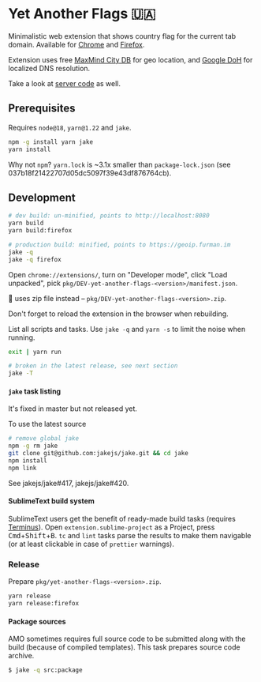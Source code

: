 # Yet Another Flags 🇺🇦

Minimalistic web extension that shows country flag for the current tab domain. Available for [Chrome] and [Firefox].

Extension uses free [MaxMind City DB] for geo location, and [Google DoH] for localized DNS resolution.

Take a look at [server code] as well.

## Prerequisites

Requires `node@18`, `yarn@1.22` and `jake`.

```bash
npm -g install yarn jake
yarn install
```

Why not `npm`? `yarn.lock` is ~3.1x smaller than `package-lock.json` (see 037b18f21422707d05dc5097f39e43df876764cb).

## Development

```bash
# dev build: un-minified, points to http://localhost:8080
yarn build
yarn build:firefox

# production build: minified, points to https://geoip.furman.im
jake -q
jake -q firefox
```

Open `chrome://extensions/`, turn on "Developer mode", click "Load unpacked",
pick `pkg/DEV-yet-another-flags-<version>/manifest.json`.

🦊 uses zip file instead – `pkg/DEV-yet-another-flags-<version>.zip`.

Don't forget to reload the extension in the browser when rebuilding.

List all scripts and tasks. Use `jake -q` and `yarn -s` to limit the noise when running.

```bash
exit | yarn run

# broken in the latest release, see next section
jake -T
```

#### `jake` task listing

It's fixed in master but not released yet.

To use the latest source

```bash
# remove global jake
npm -g rm jake
git clone git@github.com:jakejs/jake.git && cd jake
npm install
npm link
```

See jakejs/jake#417, jakejs/jake#420.

#### SublimeText build system

SublimeText users get the benefit of ready-made build tasks (requires [Terminus]).
Open `extension.sublime-project` as a Project,
press <kbd>Cmd</kbd>+<kbd>Shift</kbd>+<kbd>B</kbd>. `tc` and `lint` tasks parse the results to make them navigable (or at least clickable in case of `prettier` warnings).

### Release

Prepare `pkg/yet-another-flags-<version>.zip`.

```bash
yarn release
yarn release:firefox
```

#### Package sources

AMO sometimes requires full source code to be submitted along with the build (because of compiled templates). This task prepares source code archive.

```bash
$ jake -q src:package
```

[Chrome]: https://chrome.google.com/webstore/detail/dmchcmgddbhmbkakammmklpoonoiiomk
[Firefox]: https://addons.mozilla.org/en-US/firefox/addon/yet-another-flags/
[MaxMind City DB]: https://dev.maxmind.com/geoip/geolite2-free-geolocation-data
[Google DoH]: https://dns.google
[server code]: https://github.com/falsefalse/geoip-server
[Terminus]: https://packagecontrol.io/packages/Terminus
